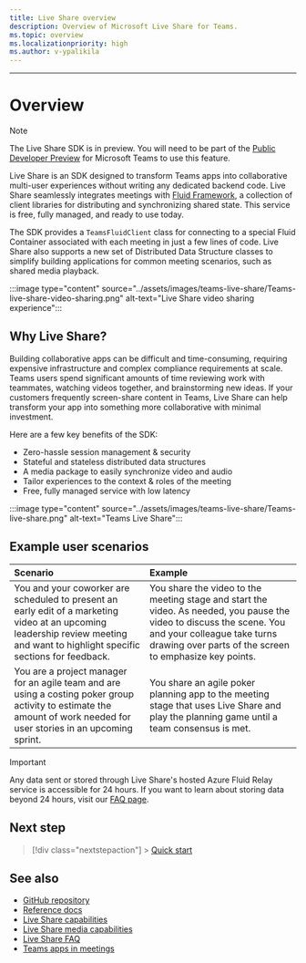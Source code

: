 ```yaml
---
title: Live Share overview
description: Overview of Microsoft Live Share for Teams.
ms.topic: overview
ms.localizationpriority: high
ms.author: v-ypalikila
---
```


---

# Overview

> [!Note]
> The Live Share SDK is in preview. You will need to be part of the [Public Developer Preview](../resources/dev-preview/developer-preview-intro.md) for Microsoft Teams to use this feature.

Live Share is an SDK designed to transform Teams apps into collaborative multi-user experiences without writing any dedicated backend code. Live Share seamlessly integrates meetings with [Fluid Framework](https://fluidframework.com/), a collection of client libraries for distributing and synchronizing shared state. This service is free, fully managed, and ready to use today.

The SDK provides a `TeamsFluidClient` class for connecting to a special Fluid Container associated with each meeting in just a few lines of code. Live Share also supports a new set of Distributed Data Structure classes to simplify building applications for common meeting scenarios, such as shared media playback.

:::image type="content" source="../assets/images/teams-live-share/Teams-live-share-video-sharing.png" alt-text="Live Share video sharing experience":::

## Why Live Share?

Building collaborative apps can be difficult and time-consuming, requiring expensive infrastructure and complex compliance requirements at scale. Teams users spend significant amounts of time reviewing work with teammates, watching videos together, and brainstorming new ideas. If your customers frequently screen-share content in Teams, Live Share can help transform your app into something more collaborative with minimal investment.

Here are a few key benefits of the SDK:

- Zero-hassle session management & security
- Stateful and stateless distributed data structures
- A media package to easily synchronize video and audio
- Tailor experiences to the context & roles of the meeting
- Free, fully managed service with low latency

:::image type="content" source="../assets/images/teams-live-share/Teams-live-share.png" alt-text="Teams Live Share":::

## Example user scenarios

| Scenario                                                                                                                                                                            | Example                                                                                                                                                                                                        |
| :---------------------------------------------------------------------------------------------------------------------------------------------------------------------------------- | :------------------------------------------------------------------------------------------------------------------------------------------------------------------------------------------------------------- |
| You and your coworker are scheduled to present an early edit of a marketing video at an upcoming leadership review meeting and want to highlight specific sections for feedback. | You share the video to the meeting stage and start the video. As needed, you pause the video to discuss the scene. You and your colleague take turns drawing over parts of the screen to emphasize key points. |
| You are a project manager for an agile team and are using a costing poker group activity to estimate the amount of work needed for user stories in an upcoming sprint.              | You share an agile poker planning app to the meeting stage that uses Live Share and play the planning game until a team consensus is met.                                                                      |

> [!Important]
> Any data sent or stored through Live Share's hosted Azure Fluid Relay service is accessible for 24 hours. If you want to learn about storing data beyond 24 hours, visit our [FAQ page](teams-live-share-faq).

## Next step

> [!div class="nextstepaction"] > [Quick start](teams-live-share-quick-start.md)

## See also

- [GitHub repository](https://github.com/microsoft/live-share-sdk)
- [Reference docs](https://aka.ms/livesharedocs)
- [Live Share capabilities](teams-live-share-capabilities.md)
- [Live Share media capabilities](teams-live-share-media-capabilities.md)
- [Live Share FAQ](teams-live-share-faq.md)
- [Teams apps in meetings](teams-apps-in-meetings.md)
